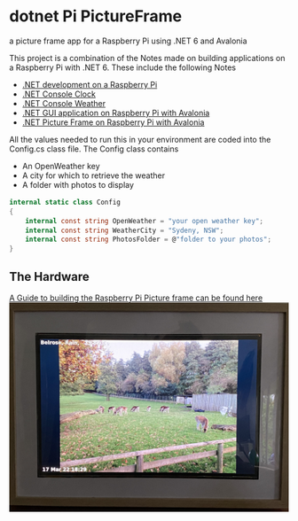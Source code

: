 # dotnet Pi PictureFrame
a picture frame app for a Raspberry Pi using .NET 6 and Avalonia 

This project is a combination of the Notes made on building applications on a Raspberry Pi with .NET 6.
These include the following Notes

- [.NET development on a Raspberry Pi](https://drneil.github.io/Notebook/Software/Development/dotnetPi.html)
- [.NET Console Clock](https://drneil.github.io/Notebook/Software/Development/ConsoleClock.html)
- [.NET Console Weather](https://drneil.github.io/Notebook/Software/Development/ConsoleWeather.html)
- [.NET GUI application on Raspberry Pi with Avalonia](https://drneil.github.io/Notebook/Software/Development/dotnetPiGUI.html)
- [.NET Picture Frame on Raspberry Pi with Avalonia](https://drneil.github.io/Notebook/Software/Development/dotnetPiPictureFrame.html)
<!-- - [.NET camera feed viewer on Raspberry Pi with Avalonia](https://drneil.github.io/Notebook/Software/Development/dotnetPiCamViewer.html) -->

All the values needed to run this in your environment are coded into the Config.cs class file.
The Config class contains 
- An OpenWeather key 
- A city for which to retrieve the weather 
- A folder with photos to display 

```cs
internal static class Config
{
    internal const string OpenWeather = "your open weather key";
    internal const string WeatherCity = "Sydeny, NSW";
    internal const string PhotosFolder = @"folder to your photos";
}
```

## The Hardware

[A Guide to building the Raspberry Pi Picture frame can be found here](docs/building_hardware.md)
![Pi Picture Frame](docs/images/frame_deer.JPG)

